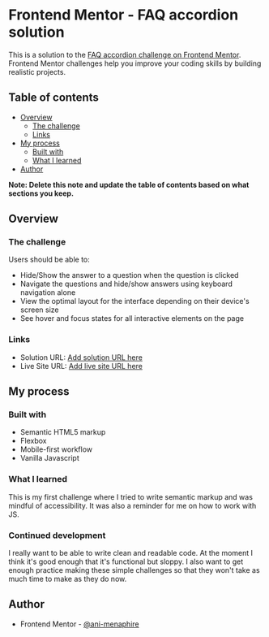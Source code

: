 # Frontend Mentor - FAQ accordion solution

This is a solution to the [FAQ accordion challenge on Frontend Mentor](https://www.frontendmentor.io/challenges/faq-accordion-wyfFdeBwBz). Frontend Mentor challenges help you improve your coding skills by building realistic projects. 

## Table of contents

- [Overview](#overview)
  - [The challenge](#the-challenge)
  - [Links](#links)
- [My process](#my-process)
  - [Built with](#built-with)
  - [What I learned](#what-i-learned)
- [Author](#author)


**Note: Delete this note and update the table of contents based on what sections you keep.**

## Overview

### The challenge

Users should be able to:

- Hide/Show the answer to a question when the question is clicked
- Navigate the questions and hide/show answers using keyboard navigation alone
- View the optimal layout for the interface depending on their device's screen size
- See hover and focus states for all interactive elements on the page


### Links

- Solution URL: [Add solution URL here](https://your-solution-url.com)
- Live Site URL: [Add live site URL here](https://your-live-site-url.com)

## My process

### Built with

- Semantic HTML5 markup
- Flexbox
- Mobile-first workflow
- Vanilla Javascript

### What I learned

This is my first challenge where I tried to write semantic markup and was mindful of accessibility. It was also a reminder for me on how to work with JS. 


### Continued development

I really want to be able to write clean and readable code. At the moment I think it's good enough that it's functional but sloppy. I also want to get enough practice making these simple challenges so that they won't take as much time to make as they do now.


## Author

- Frontend Mentor - [@ani-menaphire](https://www.frontendmentor.io/profile/ani-menaphire)



